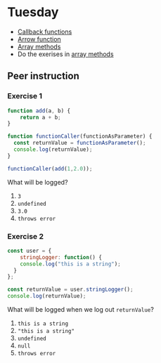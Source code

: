 # Tuesday

- [Callback functions](../../topics/javascript/callback-function.md) 
- [Arrow function](../../topics/javascript/arrow-function.md) 
- [Array methods](../../topics/javascript/array-methods.md)
- Do the exerises in [array methods](../../topics/javascript/array-methods.md)



## Peer instruction



### Exercise 1

```javascript
function add(a, b) {
	return a + b;
}

function functionCaller(functionAsParameter) {
  const returnValue = functionAsParameter();
  console.log(returnValue);
}

functionCaller(add(1,2.0));
```

What will be logged?

1. `3`
2. `undefined`
3. `3.0`
4. `throws error`



### Exercise 2

```javascript
const user = {
	stringLogger: function() {
    console.log("this is a string");
  }
};

const returnValue = user.stringLogger();
console.log(returnValue);
```

What will be logged when we log out `returnValue`?

1. `this is a string`
2. `"this is a string"`
3. `undefined`
4. `null`
5. `throws error`

